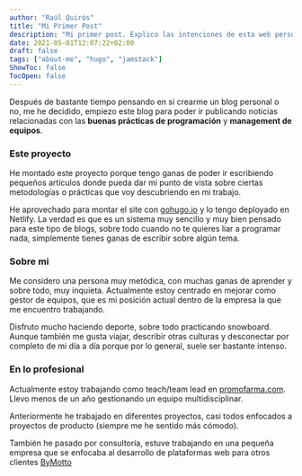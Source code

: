 ```yaml
---
author: "Raúl Quirós"
title: "Mi Primer Post"
description: "Mi primer post. Explico las intenciones de esta web personal."
date: 2021-05-01T12:07:22+02:00
draft: false
tags: ["about-me", "hugo", "jamstack"]
ShowToc: false
TocOpen: false
---
```


Después de bastante tiempo pensando en si crearme un blog personal o no, me he decidido, 
empiezo este blog para poder ir publicando noticias relacionadas con las **buenas prácticas 
de programación** y **management de equipos**.

### Este proyecto

He montado este proyecto porque tengo ganas de poder ir escribiendo pequeños artículos donde pueda
dar mi punto de vista sobre ciertas metodologías o prácticas que voy descubriendo en mi trabajo.

He aprovechado para montar el site con [gohugo.io](gohugo.io) y lo tengo deployado en Netlify. La
verdad es que es un sistema muy sencillo y muy bien pensado para este tipo de blogs, sobre todo cuando no te quieres
liar a programar nada, simplemente tienes ganas de escribir sobre algún tema.

### Sobre mi

Me considero una persona muy metódica, con muchas ganas de aprender y sobre todo, muy inquieta.
Actualmente estoy centrado en mejorar como gestor de equipos, que es mi posición actual dentro de la empresa
la que me encuentro trabajando. 

Disfruto mucho haciendo deporte, sobre todo practicando snowboard. 
Aunque también me gusta viajar, describir otras culturas y desconectar por completo de mi día a día porque
por lo general, suele ser bastante intenso.

### En lo profesional

Actualmente estoy trabajando como teach/team lead en [promofarma.com](https://promofarma.com).
Llevo menos de un año gestionando un equipo multidisciplinar.

Anteriormente he trabajado en diferentes proyectos, casi todos enfocados a proyectos de producto 
(siempre me he sentido más cómodo). 

También he pasado por consultoría, estuve trabajando en una pequeña empresa que se enfocaba al 
desarrollo de plataformas web para otros clientes [ByMotto](bymotto.com)

